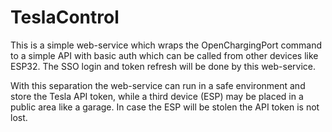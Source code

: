 # TeslaControl
This is a simple web-service which wraps the OpenChargingPort command to a simple API with basic auth which can be called from other devices like ESP32.
The SSO login and token refresh will be done by this web-service.

With this separation the web-service can run in a safe environment and store the Tesla API token, while a third device (ESP) may be placed in a public area like a garage. In case the ESP will be stolen the API token is not lost.